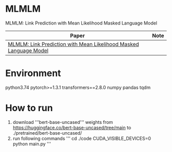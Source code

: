 # MLMLM
MLMLM: Link Prediction with Mean Likelihood Masked Language Model

|  Paper   | Note  |
|  ----  | ----  |
| [MLMLM: Link Prediction with Mean Likelihood Masked Language Model](https://arxiv.org/pdf/2009.07058v1.pdf)  | []() |

# Environment
python3.74
pytorch>=1.3.1
transformers==2.8.0
numpy
pandas
tqdm

# How to run
1. download '''bert-base-uncased''' weights from https://huggingface.co/bert-base-uncased/tree/main to ./pretrained/bert-base-uncased/
2. run following commands
'''
cd ./code
CUDA_VISIBLE_DEVICES=0 python main.py
'''
